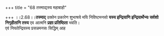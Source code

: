 +++
title = "68 तस्माद्यस्य महाबाहो"

+++
।।2.68।।**तस्माद्** उक्तेन प्रकारेण शुभाश्रये मयि निविष्टमनसो **यस्य
इन्द्रियाणि इन्द्रियार्थेभ्यः सर्वशो निगृहीतानि तस्य** एव आत्मनि
**प्रज्ञा प्रतिष्ठिता** भवति।  
एवं नियतेन्द्रियस्य प्रसन्नमनसः सिद्धिम् आह  
